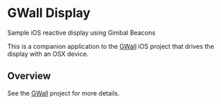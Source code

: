 # GWall Display
Sample iOS reactive display using Gimbal Beacons

This is a companion application to the [GWall](https://github.com/gimbalinc/gwall) iOS project that drives the display with an OSX device.

## Overview
See the [GWall](https://github.com/gimbalinc/gwall) project for more details.